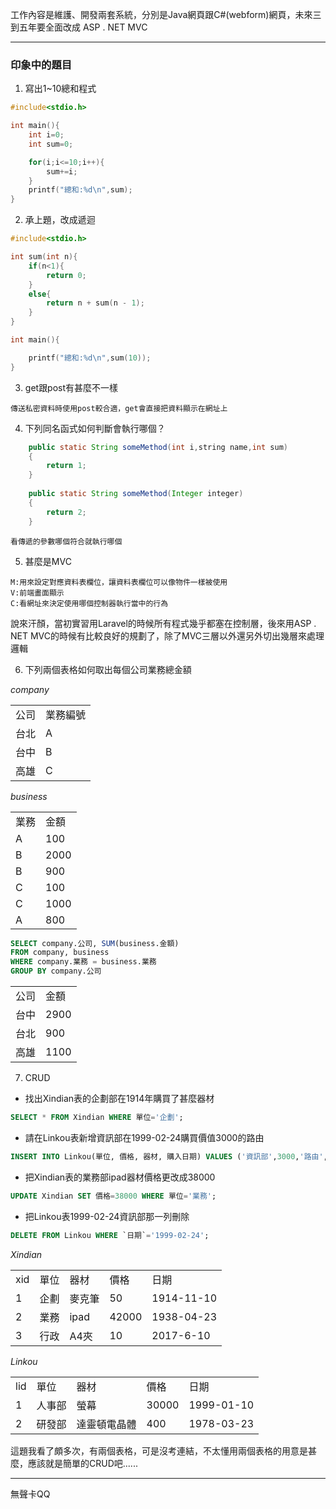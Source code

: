 工作內容是維護、開發兩套系統，分別是Java網頁跟C#(webform)網頁，未來三到五年要全面改成 ASP . NET MVC
***
### 印象中的題目
1. 寫出1~10總和程式

```c
#include<stdio.h>

int main(){
    int i=0;
    int sum=0;

    for(i;i<=10;i++){
        sum+=i;
    }
    printf("總和:%d\n",sum);
}
```

2. 承上題，改成遞迴

```c
#include<stdio.h>

int sum(int n){
    if(n<1){
        return 0;
    }
    else{
        return n + sum(n - 1);
    }
}

int main(){

    printf("總和:%d\n",sum(10));
}

```

3. get跟post有甚麼不一樣
```text
傳送私密資料時使用post較合適，get會直接把資料顯示在網址上
```


4. 下列同名函式如何判斷會執行哪個？
```java
    public static String someMethod(int i,string name,int sum) 
    { 
        return 1;
    }
 
    public static String someMethod(Integer integer)
    {
        return 2;
    }
```
```text
看傳遞的參數哪個符合就執行哪個
```

5. 甚麼是MVC
```text
M:用來設定對應資料表欄位，讓資料表欄位可以像物件一樣被使用
V:前端畫面顯示
C:看網址來決定使用哪個控制器執行當中的行為
```
說來汗顏，當初實習用Laravel的時候所有程式幾乎都塞在控制層，後來用ASP . NET MVC的時候有比較良好的規劃了，除了MVC三層以外還另外切出幾層來處理邏輯


6. 下列兩個表格如何取出每個公司業務總金額        

*company*
<table>
    <tr>
    <td>公司</td>
    <td>業務編號</td>
    </tr>
    <tr>
        <td>台北</td>
        <td>A</td>
    </tr>
    <tr>
        <td>台中</td>
        <td>B</td>
    </tr>
    <tr>
        <td>高雄</td>
        <td>C</td>
    </tr>
 </table>       

*business*
 <table>
    <tr>
    <td>業務</td>
    <td>金額</td>
    </tr>
    <tr>
        <td>A</td>
        <td>100</td>
    </tr>
    <tr>
        <td>B</td>
        <td>2000</td>
    </tr>
    <tr>
        <td>B</td>
        <td>900</td>
    </tr>
    <tr>
        <td>C</td>
        <td>100</td>
    </tr>
    <tr>
        <td>C</td>
        <td>1000</td>
    </tr>
    <tr>
        <td>A</td>
        <td>800</td>
    </tr>
 </table>

```sql
SELECT company.公司, SUM(business.金額)  
FROM company, business
WHERE company.業務 = business.業務
GROUP BY company.公司
```

<table>
    <tr>
    <td>公司</td>
    <td>金額</td>
    </tr>
    <tr>
        <td>台中</td>
        <td>2900</td>
    </tr>
    <tr>
        <td>台北</td>
        <td>900</td>
    </tr>
    <tr>
        <td>高雄</td>
        <td>1100</td>
    </tr>
 </table>

7. CRUD

* 找出Xindian表的企劃部在1914年購買了甚麼器材

```sql
SELECT * FROM Xindian WHERE 單位='企劃';
```         
* 請在Linkou表新增資訊部在1999-02-24購買價值3000的路由

```sql
INSERT INTO Linkou(單位, 價格, 器材, 購入日期) VALUES ('資訊部',3000,'路由','1999-02-24');
```

* 把Xindian表的業務部ipad器材價格更改成38000

```sql
UPDATE Xindian SET 價格=38000 WHERE 單位='業務';
```

* 把Linkou表1999-02-24資訊部那一列刪除

```sql
DELETE FROM Linkou WHERE `日期`='1999-02-24';
```

*Xindian*
<table>
    <tr>
    <td>xid</td>
    <td>單位</td>
    <td>器材</td>
    <td>價格</td>
    <td>日期</td>    
    </tr>
    <tr>
        <td>1</td>
        <td>企劃</td>
        <td>麥克筆</td>
        <td>50</td>
        <td>1914-11-10</td>
    </tr>
    <tr>
        <td>2</td>
        <td>業務</td>
        <td>ipad</td>
        <td>42000</td>
        <td>1938-04-23</td>
    </tr>
    <tr>
        <td>3</td> 
        <td>行政</td>
        <td>A4夾</td>
        <td>10</td>
        <td>2017-6-10</td>
    </tr>
 </table>

*Linkou*

<table>
    <tr>
    <td>lid</td>
    <td>單位</td>
    <td>器材</td>
    <td>價格</td>
    <td>日期</td>    
    </tr>
    <tr>
        <td>1</td>
        <td>人事部</td>
        <td>螢幕</td>
        <td>30000</td>
        <td>1999-01-10</td>
    </tr>
    <tr>
        <td>2</td>
        <td>研發部</td>
        <td>達靈頓電晶體</td>
        <td>400</td>
        <td>1978-03-23</td>
    </tr>

 </table>

這題我看了頗多次，有兩個表格，可是沒考連結，不太懂用兩個表格的用意是甚麼，應該就是簡單的CRUD吧......

***

無聲卡QQ
